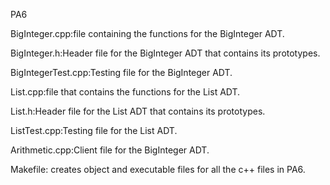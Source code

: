 PA6

BigInteger.cpp:file containing the functions for the BigInteger ADT.

BigInteger.h:Header file for the BigInteger ADT that contains its prototypes.

BigIntegerTest.cpp:Testing file for the BigInteger ADT.

List.cpp:file that contains the functions for the List ADT.

List.h:Header file for the List ADT that contains its prototypes.

ListTest.cpp:Testing file for the List ADT.

Arithmetic.cpp:Client file for the BigInteger ADT.

Makefile: creates object and executable files for all the c++ files in PA6.

